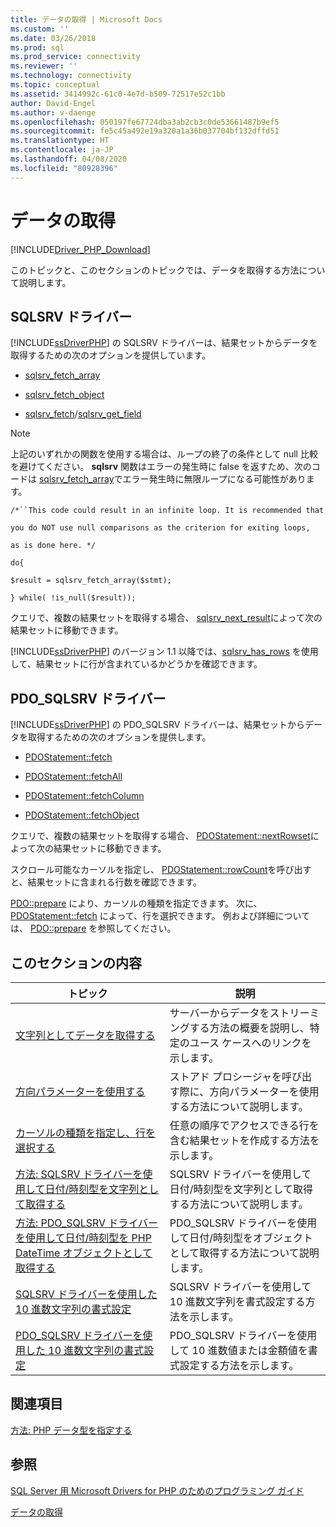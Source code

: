 ```yaml
---
title: データの取得 | Microsoft Docs
ms.custom: ''
ms.date: 03/26/2018
ms.prod: sql
ms.prod_service: connectivity
ms.reviewer: ''
ms.technology: connectivity
ms.topic: conceptual
ms.assetid: 3414992c-61c0-4e7d-b509-72517e52c1bb
author: David-Engel
ms.author: v-daenge
ms.openlocfilehash: 050197fe67724dba3ab2cb3c0de53661487b9ef5
ms.sourcegitcommit: fe5c45a492e19a320a1a36b037704bf132dffd51
ms.translationtype: HT
ms.contentlocale: ja-JP
ms.lasthandoff: 04/08/2020
ms.locfileid: "80928396"
---
```

# <a name="retrieving-data"></a>データの取得
[!INCLUDE[Driver_PHP_Download](../../includes/driver_php_download.md)]

このトピックと、このセクションのトピックでは、データを取得する方法について説明します。  
  
## <a name="sqlsrv-driver"></a>SQLSRV ドライバー  
[!INCLUDE[ssDriverPHP](../../includes/ssdriverphp_md.md)] の SQLSRV ドライバーは、結果セットからデータを取得するための次のオプションを提供しています。  
  
-   [sqlsrv_fetch_array](../../connect/php/sqlsrv-fetch-array.md)  
  
-   [sqlsrv_fetch_object](../../connect/php/sqlsrv-fetch-object.md)  
  
-   [sqlsrv_fetch](../../connect/php/sqlsrv-fetch.md)/[sqlsrv_get_field](../../connect/php/sqlsrv-get-field.md)  
  
> [!NOTE]  
> 上記のいずれかの関数を使用する場合は、ループの終了の条件として null 比較を避けてください。 **sqlsrv** 関数はエラーの発生時に false を返すため、次のコードは [sqlsrv_fetch_array](../../connect/php/sqlsrv-fetch-array.md)でエラー発生時に無限ループになる可能性があります。  
>   
> `/*``This code could result in an infinite loop. It is recommended that`  
>   
> `you do NOT use null comparisons as the criterion for exiting loops,`  
>   
> `as is done here. */`  
>   
> `do{`  
>   
> `$result = sqlsrv_fetch_array($stmt);`  
>   
> `} while( !is_null($result));`  
  
クエリで、複数の結果セットを取得する場合、 [sqlsrv_next_result](../../connect/php/sqlsrv-next-result.md)によって次の結果セットに移動できます。  
  
[!INCLUDE[ssDriverPHP](../../includes/ssdriverphp_md.md)] のバージョン 1.1 以降では、[sqlsrv_has_rows](../../connect/php/sqlsrv-has-rows.md) を使用して、結果セットに行が含まれているかどうかを確認できます。  
  
## <a name="pdo_sqlsrv-driver"></a>PDO_SQLSRV ドライバー  
[!INCLUDE[ssDriverPHP](../../includes/ssdriverphp_md.md)] の PDO_SQLSRV ドライバーは、結果セットからデータを取得するための次のオプションを提供します。  
  
-   [PDOStatement::fetch](../../connect/php/pdostatement-fetch.md)  
  
-   [PDOStatement::fetchAll](../../connect/php/pdostatement-fetchall.md)  
  
-   [PDOStatement::fetchColumn](../../connect/php/pdostatement-fetchcolumn.md)  
  
-   [PDOStatement::fetchObject](../../connect/php/pdostatement-fetchobject.md)  
  
クエリで、複数の結果セットを取得する場合、 [PDOStatement::nextRowset](../../connect/php/pdostatement-nextrowset.md)によって次の結果セットに移動できます。  
  
スクロール可能なカーソルを指定し、 [PDOStatement::rowCount](../../connect/php/pdostatement-rowcount.md)を呼び出すと、結果セットに含まれる行数を確認できます。  
  
[PDO::prepare](../../connect/php/pdo-prepare.md) により、カーソルの種類を指定できます。 次に、 [PDOStatement::fetch](../../connect/php/pdostatement-fetch.md) によって、行を選択できます。 例および詳細については、 [PDO::prepare](../../connect/php/pdo-prepare.md) を参照してください。  
  
## <a name="in-this-section"></a>このセクションの内容  
  
|トピック|説明|  
|---------|---------------|  
|[文字列としてデータを取得する](../../connect/php/retrieving-data-as-a-stream-using-the-sqlsrv-driver.md)|サーバーからデータをストリーミングする方法の概要を説明し、特定のユース ケースへのリンクを示します。|  
|[方向パラメーターを使用する](../../connect/php/using-directional-parameters.md)|ストアド プロシージャを呼び出す際に、方向パラメーターを使用する方法について説明します。|  
|[カーソルの種類を指定し、行を選択する](../../connect/php/specifying-a-cursor-type-and-selecting-rows.md)|任意の順序でアクセスできる行を含む結果セットを作成する方法を示します。|  
|[方法: SQLSRV ドライバーを使用して日付/時刻型を文字列として取得する](../../connect/php/how-to-retrieve-date-and-time-type-as-strings-using-the-sqlsrv-driver.md)|SQLSRV ドライバーを使用して日付/時刻型を文字列として取得する方法について説明します。|  
|[方法: PDO_SQLSRV ドライバーを使用して日付/時刻型を PHP DateTime オブジェクトとして取得する](../../connect/php/how-to-retrieve-datetime-objects-using-pdo-sqlsrv-driver.md)|PDO_SQLSRV ドライバーを使用して日付/時刻型をオブジェクトとして取得する方法について説明します。|  
|[SQLSRV ドライバーを使用した 10 進数文字列の書式設定](../../connect/php/formatting-decimals-sqlsrv-driver.md)|SQLSRV ドライバーを使用して 10 進数文字列を書式設定する方法を示します。|  
|[PDO_SQLSRV ドライバーを使用した 10 進数文字列の書式設定](../../connect/php/formatting-decimals-pdo-sqlsrv-driver.md)|PDO_SQLSRV ドライバーを使用して 10 進数値または金額値を書式設定する方法を示します。|  
  
## <a name="related-sections"></a>関連項目  
[方法: PHP データ型を指定する](../../connect/php/how-to-specify-php-data-types.md)  
  
## <a name="see-also"></a>参照  
[SQL Server 用 Microsoft Drivers for PHP のためのプログラミング ガイド](../../connect/php/programming-guide-for-php-sql-driver.md)

[データの取得](../../connect/php/retrieving-data.md)  
  
